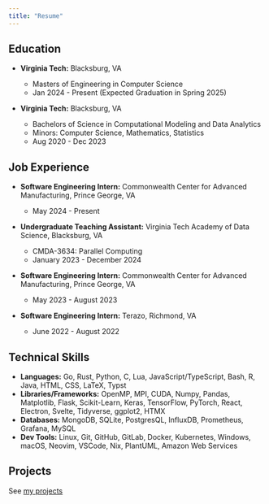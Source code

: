 ```yaml
---
title: "Resume"
---
```


## Education

* **Virginia Tech:** Blacksburg, VA
    * Masters of Engineering in Computer Science
    * Jan 2024 - Present (Expected Graduation in Spring 2025)

* **Virginia Tech:** Blacksburg, VA
    * Bachelors of Science in Computational Modeling and Data Analytics
    * Minors: Computer Science, Mathematics, Statistics
    * Aug 2020 - Dec 2023

## Job Experience

* **Software Engineering Intern:** Commonwealth Center for Advanced Manufacturing, Prince George, VA
    * May 2024 - Present

* **Undergraduate Teaching Assistant:** Virginia Tech Academy of Data Science, Blacksburg, VA
    * CMDA-3634: Parallel Computing
    * January 2023 - December 2024

* **Software Engineering Intern:** Commonwealth Center for Advanced Manufacturing, Prince George, VA
    * May 2023 - August 2023

* **Software Engineering Intern:** Terazo, Richmond, VA
    * June 2022 - August 2022

## Technical Skills

* **Languages:** Go, Rust, Python, C, Lua, JavaScript/TypeScript, Bash, R, Java, HTML, CSS, LaTeX, Typst
* **Libraries/Frameworks:** OpenMP, MPI, CUDA, Numpy, Pandas, Matplotlib, Flask, Scikit-Learn, Keras, TensorFlow, PyTorch, React, Electron, Svelte, Tidyverse, ggplot2, HTMX
* **Databases:** MongoDB, SQLite, PostgresQL, InfluxDB,  Prometheus, Grafana, MySQL
* **Dev Tools:** Linux, Git, GitHub, GitLab, Docker, Kubernetes, Windows, macOS, Neovim, VSCode, Nix, PlantUML, Amazon Web Services

## Projects

See [my projects](https://pdewey.com/projects)
